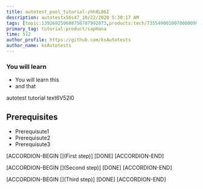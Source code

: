 ```yaml
---
title: autotest_pool_tutorial-zhh8L06I
description: autotestx56s47_10/22/2020 5:30:17 AM
tags: [topic:139269250608756787992873,products:tech/73554900100700000996,tutorial:experience/advanced]
primary_tag: tutorial:product/sapHana
time: 512
author_profile: https://github.com/ksAutotests
author_name: ksAutotests
---
```

### You will learn
- You will learn this
- and that

autotest tutorial text6V52l0

## Prerequisites
- Prerequisute1
- Prerequisute2
- Prerequisute3

[ACCORDION-BEGIN [](First step)]
[DONE]
[ACCORDION-END]

[ACCORDION-BEGIN [](Second step)]
[DONE]
[ACCORDION-END]

[ACCORDION-BEGIN [](Third step)]
[DONE]
[ACCORDION-END]

